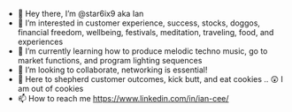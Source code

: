 - 👋 Hey there, I’m @star6ix9 aka Ian
- 👀 I’m interested in customer experience, success, stocks, doggos, financial freedom, wellbeing, festivals, meditation, traveling, food, and experiences
- 🌱 I’m currently learning how to produce melodic techno music, go to market functions, and program lighting sequences
- 💞️ I’m looking to collaborate, networking is essential!
- 💪 Here to shepherd customer outcomes, kick butt, and eat cookies .. 😲 I am out of cookies
- 📫 How to reach me https://www.linkedin.com/in/ian-cee/

<!---
star6ix9/star6ix9 is a ✨ special ✨ repository because its `README.md` (this file) appears on your GitHub profile.
You can click the Preview link to take a look at your changes.
--->
